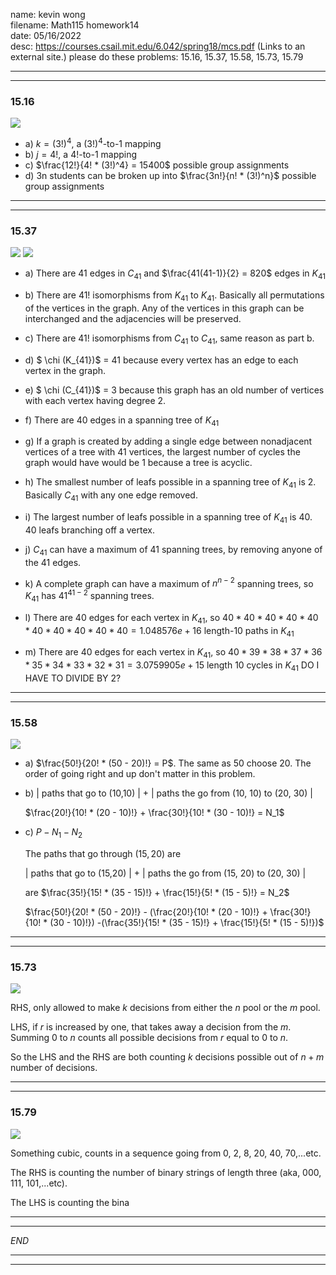 name: kevin wong\
filename: Math115 homework14\
date: 05/16/2022\
desc: https://courses.csail.mit.edu/6.042/spring18/mcs.pdf (Links to an external site.) please do these problems: 15.16, 15.37, 15.58, 15.73, 15.79


---
---

### 15.16
![](https://i.imgur.com/KKgK8Nj.png)

- a) $k = (3!)^4$, a $(3!)^4$-to-1 mapping
- b) $j = 4!$, a $4!$-to-1 mapping
- c) $\frac{12!}{4! * (3!)^4} = 15400$ possible group assignments
- d) 3n students can be broken up into $\frac{3n!}{n! * (3!)^n}$ possible group assignments
---
---

### 15.37

![](https://i.imgur.com/kfqazip.png)
![](https://i.imgur.com/RqC1o16.png)

- a) There are 41 edges in $C_{41}$ and $\frac{41(41-1)}{2} = 820$ edges in $K_{41}$

    
- b) There are $41!$ isomorphisms from $K_{41}$ to $K_{41}$. Basically all permutations of the vertices in the graph. Any of the vertices in this graph can be interchanged and the adjacencies will be preserved.
- c) There are $41!$ isomorphisms from $C_{41}$ to $C_{41}$, same reason as part b.
- d) $ \chi (K_{41})$ = 41 because every vertex has an edge to each vertex in the graph.
- e) $ \chi (C_{41})$ = 3 because this graph has an old number of vertices with each vertex having degree 2.
- f) There are 40 edges in a spanning tree of $K_{41}$
- g) If a graph is created by adding a single edge between nonadjacent vertices of a tree with 41 vertices, the largest number of cycles the graph would have would be 1 because a tree is acyclic.
- h) The smallest number of leafs possible in a spanning tree of $K_{41}$ is 2. Basically $C_{41}$ with any one edge removed.
- i) The largest number of leafs possible in a spanning tree of $K_{41}$ is 40. 40 leafs branching off a vertex.
- j) $C_{41}$ can have a maximum of 41 spanning trees, by removing anyone of the 41 edges.
- k) A complete graph can have a maximum of $n^{n-2}$ spanning trees, so $K_{41}$ has $41^{41-2}$ spanning trees.
- l) There are 40 edges for each vertex in $K_{41}$, so $40 * 40 * 40 * 40 * 40 * 40 * 40 * 40 * 40 * 40 = 1.048576e+16$ length-10 paths in $K_{41}$ 
- m) There are 40 edges for each vertex in $K_{41}$, so $40 * 39 * 38 * 37 * 36 * 35 * 34 * 33 * 32 * 31 = 3.0759905e+15$ length 10 cycles in $K_{41}$ DO I HAVE TO DIVIDE BY 2?


---
---

### 15.58

![](https://i.imgur.com/R9YBrRP.png)

- a) $\frac{50!}{20! * (50 - 20)!} = P$. The same as 50 choose 20. The order of going right and up don't matter in this problem.
- b) | paths that go to (10,10) | + | paths the go from (10, 10) to (20, 30) |
    
    $\frac{20!}{10! * (20 - 10)!} + \frac{30!}{10! * (30 - 10)!}  = N_1$

- c) $P - N_1 - N_2$
    
    The paths that go through $(15, 20)$ are 

    | paths that go to (15,20) | + | paths the go from (15, 20) to (20, 30) |

    are $\frac{35!}{15! * (35 - 15)!} + \frac{15!}{5! * (15 - 5)!} = N_2$

    $\frac{50!}{20! * (50 - 20)!} - 
(\frac{20!}{10! * (20 - 10)!} + \frac{30!}{10! * (30 - 10)!}) 
-(\frac{35!}{15! * (35 - 15)!} + \frac{15!}{5! * (15 - 5)!})$



---
---

### 15.73

![](https://i.imgur.com/2Q1XZ22.png)

RHS, only allowed to make $k$ decisions from either the $n$ pool or the $m$ pool.

LHS, if $r$ is increased by one, that takes away a decision from the $m$. Summing 0 to $n$ counts all possible decisions from $r$ equal to 0 to $n$.

So the LHS and the RHS are both counting $k$ decisions possible out of $n + m$ number of decisions.

---
---

### 15.79

![](https://i.imgur.com/yHVEvdM.png)


Something cubic, counts in a sequence going from 0, 2, 8, 20, 40, 70,...etc.

The RHS is counting the number of binary strings of length three (aka, 000, 111, 101,...etc).

The LHS is counting the bina

---
---

*END*

---
---